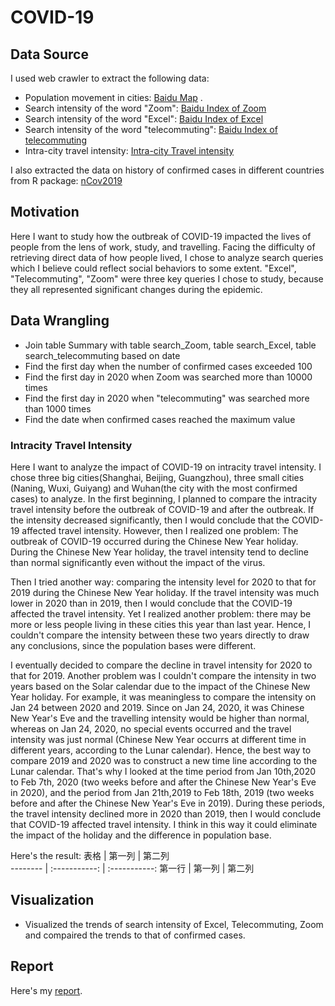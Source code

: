 # COVID-19
## Data Source
I used web crawler to extract the following data:
- Population movement in cities: [Baidu Map](http://qianxi.baidu.com/) .
- Search intensity of the word "Zoom": [Baidu Index of Zoom](http://index.baidu.com/v2/main/index.html#/trend/zoom?words=zoom)
- Search intensity of the word "Excel": [Baidu Index of Excel](http://index.baidu.com/v2/main/index.html#/trend/excel?words=excel)
- Search intensity of the word "telecommuting": [Baidu Index of telecommuting](http://index.baidu.com/v2/main/index.html#/trend/%E8%BF%9C%E7%A8%8B%E5%8A%9E%E5%85%AC?words=%E8%BF%9C%E7%A8%8B%E5%8A%9E%E5%85%AC)
- Intra-city travel intensity: [Intra-city Travel intensity](https://qianxi.baidu.com/)

I also extracted the data on history of confirmed cases in different countries from R package: [nCov2019](https://github.com/canghailan/Wuhan-2019-nCoV)

## Motivation
Here I want to study how the outbreak of COVID-19 impacted the lives of people from the lens of work, study, and travelling.
Facing the difficulty of retrieving direct data of how people lived, I chose to analyze search queries which I believe could reflect social behaviors to some extent. "Excel", "Telecommuting", "Zoom" were three key queries I chose to study, because they all represented significant changes during the epidemic. 

## Data Wrangling
- Join table Summary with table search_Zoom, table search_Excel, table search_telecommuting based on date
- Find the first day when the number of confirmed cases exceeded 100
- Find the first day in 2020 when Zoom was searched more than 10000 times
- Find the first day in 2020 when "telecommuting" was searched more than 1000 times
- Find the date when confirmed cases reached the maximum value





### Intracity Travel Intensity 
Here I want to analyze the impact of COVID-19 on intracity travel intensity. I chose three big cities(Shanghai, Beijing, Guangzhou), three small cities (Naning, Wuxi, Guiyang) and Wuhan(the city with the most confirmed cases) to analyze. 
In the first beginning, I planned to compare the intracity travel intensity before the outbreak of COVID-19 and after the outbreak.
If the intensity decreased significantly, then I would conclude that the COVID-19 affected travel intensity.
However, then I realized one problem: 
The outbreak of COVID-19 occurred during the Chinese New Year holiday. During the Chinese New Year holiday, the travel intensity tend to decline than normal significantly even without the impact of the virus.

Then I tried another way: comparing the intensity level for 2020 to that for 2019 during the Chinese New Year holiday.
If the travel intensity was much lower in 2020 than in 2019, then I would conclude that the COVID-19 affected the travel intensity.
Yet I realized another problem: there may be more or less people living in these cities this year than last year. Hence, I couldn't compare the intensity between these two years directly to draw any conclusions, since the population bases were different.

I eventually decided to compare the decline in travel intensity for 2020 to that for 2019.
Another problem was I couldn't compare the intensity in two years based on the Solar calendar due to the impact of the Chinese New Year holiday. For example, it was meaningless to compare the intensity on Jan 24 between 2020 and 2019. Since on Jan 24, 2020, it was Chinese New Year's Eve and the travelling intensity would be higher than normal, whereas on Jan 24, 2020, no special events occurred and the travel intensity was just normal (Chinese New Year occurrs at different time in different years, according to the Lunar calendar). Hence, the best way to compare 2019 and 2020 was to construct a new time line according to the Lunar calendar. 
That's why I looked at the time period from Jan 10th,2020 to Feb 7th, 2020 (two weeks before and after the Chinese New Year's Eve in 2020), and the period from Jan 21th,2019 to Feb 18th, 2019 (two weeks before and after the Chinese New Year's Eve in 2019).
During these periods, the travel intensity declined more in 2020 than 2019, then I would conclude that COVID-19 affected travel intensity. I think in this way it could eliminate the impact of the holiday and the difference in population base.

Here's the result:
 表格      | 第一列     | 第二列     
 -------- | :-----------:  | :-----------: 
 第一行     | 第一列     | 第二列    







## Visualization
- Visualized the trends of search intensity of Excel, Telecommuting, Zoom and compaired the trends to that of confirmed cases.

## Report 
Here's my [report](https://rpubs.com/Ciel_Zhao/586497).
